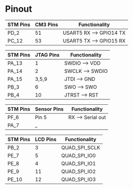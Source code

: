 # Pinout

| STM Pins      | CM3 Pins   | Functionality   |
| ------------- | ---------- | --------------- |
| PD_2          | 51          | USART5 RX  -->  GPIO14 TX|
| PC_12         | 53          | USART5 TX  -->  GPIO15 RX|

| STM Pins      | JTAG Pins    | Functionality   |
| ------------- | ----------   | --------------- |
| PA_13         | 1            | SWDIO  -->  VDD|
| PA_14         | 2            | SWCLK  -->  SWDIO|
| PA_15         | 3,5,9        | JTDI  -->  GND|
| PB_3          | 6            | SWO   -->  SWO|
| PB_4          | 10           | JTRST  -->  RST|


| STM Pins      | Sensor Pins    | Functionality   |
| ------------- | ----------   | --------------- |
| PF_6         | Pin 5            | RX  -->  Serial out|
| PA_7         | _          | |

| STM Pins      | LCD Pins    | Functionality   |
| ------------- | ----------   | --------------- |
| PB_2         | 3            | QUAD_SPI_SCLK  |
| PE_7         | 5            | QUAD_SPI_IO0  |
| PE_8         | 4            | QUAD_SPI_IO1|
| PE_9         | 11           | QUAD_SPI_IO2|
| PE_10         | 12          | QUAD_SPI_IO3|






